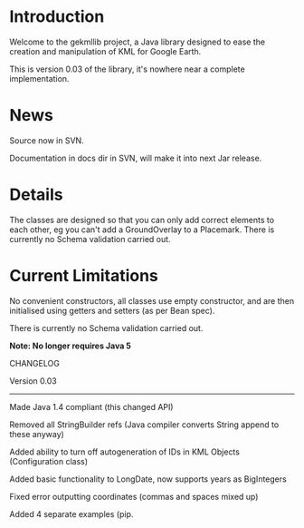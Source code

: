 # Introduction #

Welcome to the gekmllib project, a Java library designed to ease the creation and manipulation of KML for Google Earth.

This is version 0.03 of the library, it's nowhere near a complete implementation.

# News #

Source now in SVN.

Documentation in docs dir in SVN, will make it into next Jar release.

# Details #

The classes are designed so that you can only add correct elements to each other, eg you can't add a GroundOverlay to a Placemark. There is currently no Schema validation carried out.

# Current Limitations #
No convenient constructors, all classes use empty constructor, and are then initialised using getters and setters (as per Bean spec).

There is currently no Schema validation carried out.

**Note: No longer requires Java 5**

CHANGELOG

Version 0.03

---

Made Java 1.4 compliant (this changed API)

Removed all StringBuilder refs (Java compiler converts String append to these anyway)

Added ability to turn off autogeneration of IDs in KML Objects (Configuration class)

Added basic functionality to LongDate, now supports years as BigIntegers

Fixed error outputting coordinates (commas and spaces mixed up)

Added 4 separate examples (pip.